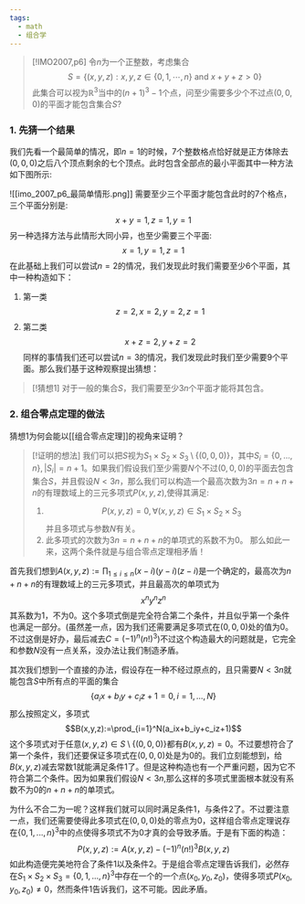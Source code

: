 ```yaml
---
tags:
  - math
  - 组合学
---
```


> [!IMO2007,p6]
> 令$n$为一个正整数，考虑集合$$S=\{(x,y,z):x,y,z\in \{0,1,\cdots,n\}\text{ and }x+y+z>0\}$$此集合可以视为$\mathbb{R}^3$当中的$(n+1)^3-1$个点，问至少需要多少个不过点$(0,0,0)$的平面才能包含集合$S$?

### 1. 先猜一个结果
我们先看一个最简单的情况，即$n=1$的时候，7个整数格点恰好就是正方体除去$(0,0,0)$之后八个顶点剩余的七个顶点。此时包含全部点的最小平面其中一种方法如下图所示:

![[imo_2007_p6_最简单情形.png]]
需要至少三个平面才能包含此时的7个格点，三个平面分别是:$$x+y=1,z=1,y=1$$另一种选择方法与此情形大同小异，也至少需要三个平面:$$x=1,y=1,z=1$$
在此基础上我们可以尝试$n=2$的情况，我们发现此时我们需要至少6个平面，其中一种构造如下：
1. 第一类$$z=2,x=2,y=2,z=1$$
2. 第二类$$x+z=2,y+z=2$$
同样的事情我们还可以尝试$n=3$的情况，我们发现此时我们至少需要$9$个平面。那么我们基于这种观察提出猜想：
> [!猜想1]
> 对于一般的集合$S$，我们需要至少$3n$个平面才能将其包含。

### 2. 组合零点定理的做法

猜想1为何会能以[[组合零点定理]]的视角来证明？

> [!证明的想法]
> 我们可以把$S$视为$S_1\times S_2\times S_3\setminus \{(0,0,0)\}$，其中$S_i=\{0,...,n\},|S_i|=n+1$。如果我们假设我们至少需要$N$个不过$(0,0,0)$的平面去包含集合$S$，并且假设$N<3n$，那么我们可以构造一个最高次数为$3n=n+n+n$的有理数域上的三元多项式$P(x,y,z)$,使得其满足:
> 1. $$P(x,y,z)=0,\forall (x,y,z)\in S_1\times S_2\times S_3$$并且多项式与参数$N$有关。
> 2. 此多项式的次数为$3n=n+n+n$的单项式的系数不为0。
> 那么如此一来，这两个条件就是与组合零点定理相矛盾！

首先我们想到$A(x,y,z):=\prod_{1\leq i\leq n}(x-i)(y-i)(z-i)$是一个确定的，最高次为$n+n+n$的有理数域上的三元多项式，并且最高次的单项式为$$x^ny^nz^n$$其系数为1，不为0。这个多项式倒是完全符合第二个条件，并且似乎第一个条件也满足一部分。(虽然差一点，因为我们还需要满足多项式在$(0,0,0)$处的值为0。不过这倒是好办，最后减去$C=(-1)^n(n!)^3$)不过这个构造最大的问题就是，它完全和参数$N$没有一点关系，没办法让我们制造矛盾。

其次我们想到一个直接的办法，假设存在一种不经过原点的，且只需要$N<3n$就能包含$S$中所有点的平面的集合$$\{a_ix+b_iy+c_iz+1=0,i=1,...,N\}$$那么按照定义，多项式$$B(x,y,z):=\prod_{i=1}^N(a_ix+b_iy+c_iz+1)$$这个多项式对于任意$(x,y,z)\in S\setminus\{(0,0,0)\}$都有$B(x,y,z)=0$。不过要想符合了第一个条件，我们还要保证多项式在$(0,0,0)$处是为0的。我们立刻能想到，给$B(x,y,z)$减去常数1就能满足条件1了。但是这种构造也有一个严重问题，因为它不符合第二个条件。因为如果我们假设$N<3n$,那么这样的多项式里面根本就没有系数不为0的$n+n+n$的单项式。

为什么不合二为一呢？这样我们就可以同时满足条件1，与条件2了。不过要注意一点，我们还需要使得此多项式在$(0,0,0)$处的零点为0，这样组合零点定理说存在$\{0,1,...,n\}^3$中的点使得多项式不为0才真的会导致矛盾。于是有下面的构造：$$P(x,y,z):=A(x,y,z)-(-1)^n(n!)^3B(x,y,z)$$如此构造便完美地符合了条件1以及条件2。于是组合零点定理告诉我们，必然存在$S_1\times S_2\times S_3=\{0,1,...,n\}^3$中存在一个的一个点$(x_0,y_0,z_0)$，使得多项式$P(x_0,y_0,z_0)\neq 0$，然而条件1告诉我们，这不可能。因此矛盾。

